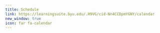 ```yaml
---
title: Schedule
link: https://learningsuite.byu.edu/.H9VG/cid-Nn4CCDpmYGNY/calendar
new_window: true
icon: far fa-calendar
---
```

